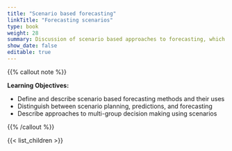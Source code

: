 ```yaml
---
title: "Scenario based forecasting"
linkTitle: "Forecasting scenarios"
type: book
weight: 28
summary: Discussion of scenario based approaches to forecasting, which explore general classes of future outcomes to facilitate decision making.
show_date: false
editable: true
---
```


{{% callout note %}}

**Learning Objectives:**
* Define and describe scenario based forecasting methods and their uses
* Distinguish between scenario planning, predictions, and forecasting
* Describe approaches to multi-group decision making using scenarios  

{{% /callout %}}

{{< list_children >}}